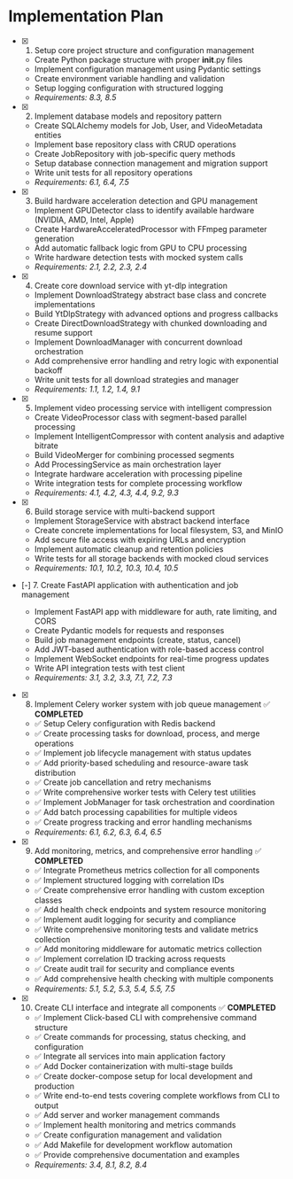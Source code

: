 # Implementation Plan

- [x] 1. Setup core project structure and configuration management



  - Create Python package structure with proper __init__.py files
  - Implement configuration management using Pydantic settings
  - Create environment variable handling and validation
  - Setup logging configuration with structured logging
  - _Requirements: 8.3, 8.5_

- [x] 2. Implement database models and repository pattern



  - Create SQLAlchemy models for Job, User, and VideoMetadata entities
  - Implement base repository class with CRUD operations
  - Create JobRepository with job-specific query methods
  - Setup database connection management and migration support
  - Write unit tests for all repository operations
  - _Requirements: 6.1, 6.4, 7.5_

- [x] 3. Build hardware acceleration detection and GPU management






  - Implement GPUDetector class to identify available hardware (NVIDIA, AMD, Intel, Apple)
  - Create HardwareAcceleratedProcessor with FFmpeg parameter generation
  - Add automatic fallback logic from GPU to CPU processing
  - Write hardware detection tests with mocked system calls
  - _Requirements: 2.1, 2.2, 2.3, 2.4_


- [x] 4. Create core download service with yt-dlp integration


  - Implement DownloadStrategy abstract base class and concrete implementations
  - Build YtDlpStrategy with advanced options and progress callbacks
  - Create DirectDownloadStrategy with chunked downloading and resume support
  - Implement DownloadManager with concurrent download orchestration
  - Add comprehensive error handling and retry logic with exponential backoff
  - Write unit tests for all download strategies and manager
  - _Requirements: 1.1, 1.2, 1.4, 9.1_



- [x] 5. Implement video processing service with intelligent compression

  - Create VideoProcessor class with segment-based parallel processing
  - Implement IntelligentCompressor with content analysis and adaptive bitrate
  - Build VideoMerger for combining processed segments
  - Add ProcessingService as main orchestration layer
  - Integrate hardware acceleration with processing pipeline
  - Write integration tests for complete processing workflow
  - _Requirements: 4.1, 4.2, 4.3, 4.4, 9.2, 9.3_

- [x] 6. Build storage service with multi-backend support



  - Implement StorageService with abstract backend interface
  - Create concrete implementations for local filesystem, S3, and MinIO
  - Add secure file access with expiring URLs and encryption
  - Implement automatic cleanup and retention policies
  - Write tests for all storage backends with mocked cloud services
  - _Requirements: 10.1, 10.2, 10.3, 10.4, 10.5_

- [-] 7. Create FastAPI application with authentication and job management



  - Implement FastAPI app with middleware for auth, rate limiting, and CORS
  - Create Pydantic models for requests and responses
  - Build job management endpoints (create, status, cancel)
  - Add JWT-based authentication with role-based access control
  - Implement WebSocket endpoints for real-time progress updates
  - Write API integration tests with test client
  - _Requirements: 3.1, 3.2, 3.3, 7.1, 7.2, 7.3_

- [x] 8. Implement Celery worker system with job queue management ✅ **COMPLETED**




  - ✅ Setup Celery configuration with Redis backend
  - ✅ Create processing tasks for download, process, and merge operations
  - ✅ Implement job lifecycle management with status updates
  - ✅ Add priority-based scheduling and resource-aware task distribution
  - ✅ Create job cancellation and retry mechanisms
  - ✅ Write comprehensive worker tests with Celery test utilities
  - ✅ Implement JobManager for task orchestration and coordination
  - ✅ Add batch processing capabilities for multiple videos
  - ✅ Create progress tracking and error handling mechanisms
  - _Requirements: 6.1, 6.2, 6.3, 6.4, 6.5_

- [x] 9. Add monitoring, metrics, and comprehensive error handling ✅ **COMPLETED**
  - ✅ Integrate Prometheus metrics collection for all components
  - ✅ Implement structured logging with correlation IDs
  - ✅ Create comprehensive error handling with custom exception classes
  - ✅ Add health check endpoints and system resource monitoring
  - ✅ Implement audit logging for security and compliance
  - ✅ Write comprehensive monitoring tests and validate metrics collection
  - ✅ Add monitoring middleware for automatic metrics collection
  - ✅ Implement correlation ID tracking across requests
  - ✅ Create audit trail for security and compliance events
  - ✅ Add comprehensive health checking with multiple components
  - _Requirements: 5.1, 5.2, 5.3, 5.4, 5.5, 7.5_

- [x] 10. Create CLI interface and integrate all components ✅ **COMPLETED**
  - ✅ Implement Click-based CLI with comprehensive command structure
  - ✅ Create commands for processing, status checking, and configuration
  - ✅ Integrate all services into main application factory
  - ✅ Add Docker containerization with multi-stage builds
  - ✅ Create docker-compose setup for local development and production
  - ✅ Write end-to-end tests covering complete workflows from CLI to output
  - ✅ Add server and worker management commands
  - ✅ Implement health monitoring and metrics commands
  - ✅ Create configuration management and validation
  - ✅ Add Makefile for development workflow automation
  - ✅ Provide comprehensive documentation and examples
  - _Requirements: 3.4, 8.1, 8.2, 8.4_